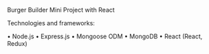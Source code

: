 Burger Builder Mini Project with React

Technologies and frameworks:

•	Node.js
•	Express.js
•	Mongoose ODM
•	MongoDB
•   React (React, Redux)